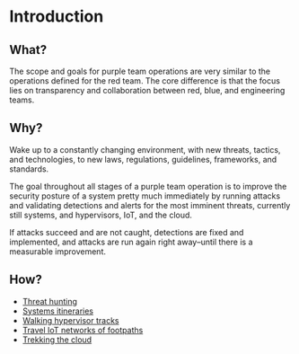 # Introduction

## What?

The scope and goals for purple team operations are very similar to the operations defined for the red team. The core difference is that the focus lies on transparency and collaboration between red, blue, and engineering teams. 

## Why?

Wake up to a constantly changing environment, with new threats, tactics, and technologies, to new laws, regulations, guidelines, frameworks, and standards.

The goal throughout all stages of a purple team operation is to improve the security posture of a system pretty much immediately by running attacks and validating detections and alerts for the most imminent threats, currently still systems, and hypervisors, IoT, and the cloud. 

If attacks succeed and are not caught, detections are fixed and implemented, and attacks are run again right away–until there is a measurable improvement.

## How?

* [Threat hunting](threat-hunting.md)
* [Systems itineraries](systems.md)
* [Walking hypervisor tracks](hypervisors.md)
* [Travel IoT networks of footpaths](iot.md)
* [Trekking the cloud](cloud.md)